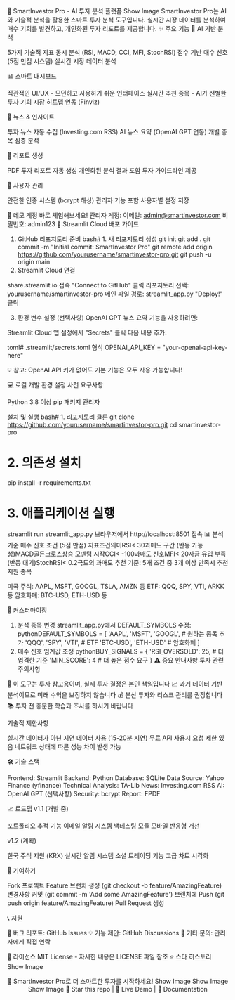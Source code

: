 🚀 SmartInvestor Pro - AI 투자 분석 플랫폼
Show Image
SmartInvestor Pro는 AI와 기술적 분석을 활용한 스마트 투자 분석 도구입니다. 실시간 시장 데이터를 분석하여 매수 기회를 발견하고, 개인화된 투자 리포트를 제공합니다.
✨ 주요 기능
🤖 AI 기반 분석

5가지 기술적 지표 동시 분석 (RSI, MACD, CCI, MFI, StochRSI)
점수 기반 매수 신호 (5점 만점 시스템)
실시간 시장 데이터 분석

📊 스마트 대시보드

직관적인 UI/UX - 모던하고 사용하기 쉬운 인터페이스
실시간 추천 종목 - AI가 선별한 투자 기회
시장 히트맵 연동 (Finviz)

📰 뉴스 & 인사이트

투자 뉴스 자동 수집 (Investing.com RSS)
AI 뉴스 요약 (OpenAI GPT 연동)
개별 종목 심층 분석

📄 리포트 생성

PDF 투자 리포트 자동 생성
개인화된 분석 결과 포함
투자 가이드라인 제공

🔐 사용자 관리

안전한 인증 시스템 (bcrypt 해싱)
관리자 기능 포함
사용자별 설정 저장

🎯 데모 계정
바로 체험해보세요!
관리자 계정:
이메일: admin@smartinvestor.com
비밀번호: admin123
🚀 Streamlit Cloud 배포 가이드
1. GitHub 리포지토리 준비
bash# 1. 새 리포지토리 생성
git init
git add .
git commit -m "Initial commit: SmartInvestor Pro"
git remote add origin https://github.com/yourusername/smartinvestor-pro.git
git push -u origin main
2. Streamlit Cloud 연결

share.streamlit.io 접속
"Connect to GitHub" 클릭
리포지토리 선택: yourusername/smartinvestor-pro
메인 파일 경로: streamlit_app.py
"Deploy!" 클릭

3. 환경 변수 설정 (선택사항)
OpenAI GPT 뉴스 요약 기능을 사용하려면:

Streamlit Cloud 앱 설정에서 "Secrets" 클릭
다음 내용 추가:

toml# .streamlit/secrets.toml 형식
OPENAI_API_KEY = "your-openai-api-key-here"

💡 참고: OpenAI API 키가 없어도 기본 기능은 모두 사용 가능합니다!

💻 로컬 개발 환경 설정
사전 요구사항

Python 3.8 이상
pip 패키지 관리자

설치 및 실행
bash# 1. 리포지토리 클론
git clone https://github.com/yourusername/smartinvestor-pro.git
cd smartinvestor-pro

# 2. 의존성 설치
pip install -r requirements.txt

# 3. 애플리케이션 실행
streamlit run streamlit_app.py
브라우저에서 http://localhost:8501 접속
📊 분석 기준
매수 신호 조건 (5점 만점)
지표조건의미RSI< 30과매도 구간 (반등 가능성)MACD골든크로스상승 모멘텀 시작CCI< -100과매도 신호MFI< 20자금 유입 부족 (반등 대기)StochRSI< 0.2극도의 과매도
추천 기준: 5개 조건 중 3개 이상 만족시 추천
지원 종목

미국 주식: AAPL, MSFT, GOOGL, TSLA, AMZN 등
ETF: QQQ, SPY, VTI, ARKK 등
암호화폐: BTC-USD, ETH-USD 등

🔧 커스터마이징
1. 분석 종목 변경
streamlit_app.py에서 DEFAULT_SYMBOLS 수정:
pythonDEFAULT_SYMBOLS = [
    'AAPL', 'MSFT', 'GOOGL',  # 원하는 종목 추가
    'QQQ', 'SPY', 'VTI',      # ETF
    'BTC-USD', 'ETH-USD'      # 암호화폐
]
2. 매수 신호 임계값 조정
pythonBUY_SIGNALS = {
    'RSI_OVERSOLD': 25,      # 더 엄격한 기준
    'MIN_SCORE': 4           # 더 높은 점수 요구
}
⚠️ 중요 안내사항
투자 관련 주의사항

🚨 이 도구는 투자 참고용이며, 실제 투자 결정은 본인 책임입니다
📈 과거 데이터 기반 분석이므로 미래 수익을 보장하지 않습니다
💰 분산 투자와 리스크 관리를 권장합니다
📚 투자 전 충분한 학습과 조사를 하시기 바랍니다

기술적 제한사항

실시간 데이터가 아닌 지연 데이터 사용 (15-20분 지연)
무료 API 사용시 요청 제한 있음
네트워크 상태에 따른 성능 차이 발생 가능

🛠 기술 스택

Frontend: Streamlit
Backend: Python
Database: SQLite
Data Source: Yahoo Finance (yfinance)
Technical Analysis: TA-Lib
News: Investing.com RSS
AI: OpenAI GPT (선택사항)
Security: bcrypt
Report: FPDF

📈 로드맵
v1.1 (개발 중)

 포트폴리오 추적 기능
 이메일 알림 시스템
 백테스팅 모듈
 모바일 반응형 개선

v1.2 (계획)

 한국 주식 지원 (KRX)
 실시간 알림 시스템
 소셜 트레이딩 기능
 고급 차트 시각화

🤝 기여하기

Fork 프로젝트
Feature 브랜치 생성 (git checkout -b feature/AmazingFeature)
변경사항 커밋 (git commit -m 'Add some AmazingFeature')
브랜치에 Push (git push origin feature/AmazingFeature)
Pull Request 생성

📞 지원

🐛 버그 리포트: GitHub Issues
💡 기능 제안: GitHub Discussions
📧 기타 문의: 관리자에게 직접 연락

📄 라이선스
MIT License - 자세한 내용은 LICENSE 파일 참조
⭐ 스타 히스토리
Show Image

<div align="center">
🚀 SmartInvestor Pro로 더 스마트한 투자를 시작하세요!
Show Image
Show Image
Show Image
🌟 Star this repo | 🚀 Live Demo | 📖 Documentation
</div>
